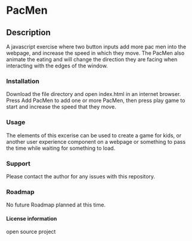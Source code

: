 # PacMen
## Description
A javascript exercise where two button inputs add more pac men into the webpage, and increase the speed in which they move. The PacMen also animate the eating and will change the direction they are facing when interacting with the edges of the window.
### Installation
Download the file directory and open index.html in an internet browser. Press Add PacMen to add one or more PacMen, then press play game to start and increase the speed that they move.
### Usage
The elements of this excerise can be used to create a game for kids, or another user experience component on a webpage or something to pass the time while waiting for something to load.
### Support
Please contact the author for any issues with this repository.
### Roadmap
No future Roadmap planned at this time. 
#### License information
open source project 
